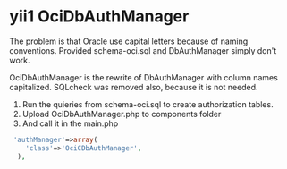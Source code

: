 yii1 OciDbAuthManager
================

The problem is that Oracle use capital letters because of naming conventions. Provided schema-oci.sql and DbAuthManager simply don't work. 

OciDbAuthManager is the rewrite of DbAuthManager with column names capitalized. SQLcheck was removed also, because it is not needed.

1. Run the quieries from schema-oci.sql to create authorization tables.
2. Upload OciDbAuthManager.php to components folder
3. And call it in the main.php
```php
 'authManager'=>array(
    'class'=>'OciCDbAuthManager',
  ),
```
